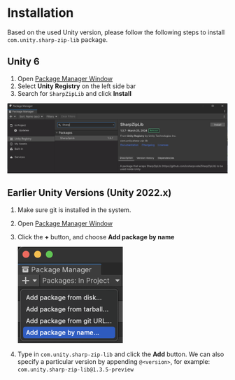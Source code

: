 # Installation

Based on the used Unity version, please follow the following steps to install `com.unity.sharp-zip-lib` package.


## Unity 6

1. Open [Package Manager Window](https://docs.unity3d.com/Manual/upm-ui.html)
1. Select **Unity Registry** on the left side bar
1. Search for `SharpZipLib` and click **Install**

![](images/PackageManager_Unity6.png)

## Earlier Unity Versions (Unity 2022.x)

1. Make sure git is installed in the system.
1. Open [Package Manager Window](https://docs.unity3d.com/Manual/upm-ui.html)
1. Click the **+** button, and choose **Add package by name**

   ![](images/PackageManager.png)

1. Type in `com.unity.sharp-zip-lib` and click the **Add** button.
   We can also specify a particular version by appending `@<version>`, for example: `com.unity.sharp-zip-lib@1.3.5-preview`


